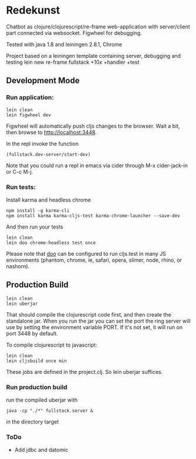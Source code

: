 # Redekunst

Chatbot as  clojure/clojurescript/re-frame web-application with server/client part connected via websocket. Figwheel for debugging.

Tested with java 1.8 and leiningen 2.8.1, Chrome

Project based on a leiningen template containing server, debugging and testing
lein new re-frame fullstack +10x +handler +test


## Development Mode

### Run application:

```
lein clean
lein figwheel dev
```

Figwheel will automatically push cljs changes to the browser.
Wait a bit, then browse to [http://localhost:3448](http://localhost:3448).

In the repl invoke the function
```
(fullstack.dev-server/start-dev)
```

Note that you could run a repl in emacs via cider through M-x cider-jack-in or C-c M-j.


### Run tests:

Install karma and headless chrome
```
npm install -g karma-cli
npm install karma karma-cljs-test karma-chrome-launcher --save-dev
```

And then run your tests

```
lein clean
lein doo chrome-headless test once
```

Please note that [doo](https://github.com/bensu/doo) can be configured to run cljs.test in many JS environments (phantom, chrome, ie, safari, opera, slimer, node, rhino, or nashorn).


## Production Build

```
lein clean
lein uberjar
```

That should compile the clojurescript code first, and then create the standalone jar.
When you run the jar you can set the port the ring server will use by setting the environment variable PORT.
If it's not set, it will run on port 3448 by default.

To compile clojurescript to javascript:

```
lein clean
lein cljsbuild once min
```
These jobs are defined in the project.clj. So lein uberjar suffices.


### Run production build

run the compiled uberjar with
```
java -cp "./*" fullstack.server &
```
in the directory target


### ToDo
 * Add jdbc and datomic
